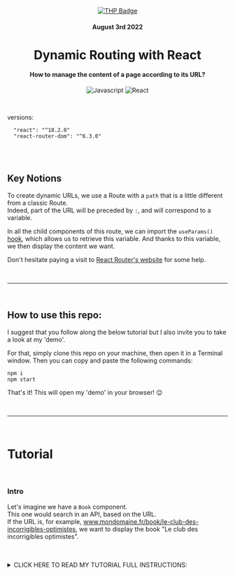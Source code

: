<div align="center">

  [![THP Badge](https://github.com/0xKubitus/Usefull-Stuff-for-README/blob/main/assets/mkdwn-badges/the-hacking-project.svg
  )](https://www.thehackingproject.org/)

  #### August 3rd 2022

  # Dynamic Routing with React
  
  #### How to manage the content of a page according to its URL?
  
  ![Javascript](https://img.shields.io/badge/JavaScript-F7DF1E?style=for-the-badge&logo=javascript&logoColor=black)
  ![React](https://img.shields.io/badge/react-%2320232a.svg?style=for-the-badge&logo=react&logoColor=%2361DAFB)
  
  </div>
  
</br>
  
 versions:
  
      "react": "^18.2.0"
      "react-router-dom": "^6.3.0"

</br>
</br>

## Key Notions
To create dynamic URLs, we use a Route with a `path` that is a little different from a classic Route.  
Indeed, part of the URL will be preceded by `:`, and will correspond to a variable.

In all the child components of this route, we can import the `useParams()` <u>hook</u>, which allows us to retrieve this variable. And thanks to this variable, we then display the content we want.

Don't hesitate paying a visit to <a href="https://v5.reactrouter.com/web/guides/quick-start">React Router's website</a> for some help.

<br/>
<hr/>
<br/>

## How to use this repo:
I suggest that you follow along the below tutorial but I also invite you to take a look at my 'demo'.

For that, simply clone this repo on your machine, then open it in a Terminal window.
Then you can copy and paste the following commands:
```
npm i
npm start
```
That's it! This will open my 'demo' in your browser! :wink:

<br/>
<hr/>
<br/>

# Tutorial 

<br/>

### Intro

Let's imagine we have a `Book` component.  
This one would search in an API, based on the URL.  
If the URL is, for example, www.mondomaine.fr/book/le-club-des-incorrigibles-optimistes, we want to display the book "Le club des incorrigibles optimistes".


<br/>
<br/>

<details>
<summary>
CLICK HERE TO READ MY TUTORIAL FULL INSTRUCTIONS:
</summary>
<br>

  # Setting up a dynamic router
  
#### Here is a list of books:

```
const books = [
  {
    slug: "le-club-des-incorrigibles-optimistes",
    title: "Le club des incorrigibles optimistes",
    author: "Jean-Michel Guenassia",
    description: "Michel Marini avait douze ans en 1959, à l'époque du rock'n'roll et de la guerre d'Algérie. Il était photographe amateur, lecteur compulsif et joueur de baby-foot au Balto de Denfert-Rochereau. Dans l'arrière-salle du bistrot, il a rencontré Igor, Léonid, Sacha, Imré et les autres, qui avaient traversé le Rideau de Fer pour sauver leur peau, abandonnant leurs amours, leur famille, trahissant leurs idéaux et tout ce qu'ils étaient. Ils s'étaient retrouvés à Paris dans ce club d'échecs d'arrière-salle que fréquentaient aussi Kessel et Sartre. Et ils étaient liés par un terrible secret que Michel finirait par découvrir. Cette rencontre bouleversa définitivement la vie du jeune garçon. Parce qu'ils étaient tous d'incorrigibles optimistes. Il manifeste un naturel épatant pour développer une dispute à table, nous faire partager les discussions entre un Russe communiste et un Hongrois antistalinien.",
  },
  {
    slug: "pars-vite-et-reviens-tard",
    title: "Pars vite et reviens tard",
    author: "Fred Vargas",
    description: "Qui glisse des annonces incompréhensibles dans la boîte à messages du Crieur de la place Edgar- Quinet ? Est-ce l'oeuvre d'un fou ? D'un maniaque ? Ou encore d'un pervers impuissant qui cherche à établir son pouvoir en enfonçant l'homme de la rue dans son inculture crasse ? Un retraité lettré, 'conseiller en choses de la vie', et le commissaire Jean-Baptiste Adamsberg trouvent ces messages souterrains, putrides et dangereux. Et pour cause. Ce sont des annonces de mort, de destruction générale, de catastrophe : elles annoncent la peste. Lorsque d'étranges signes tracés à la peinture noire font leur apparition sur des portes d'appartements, le dispositif est en place. Le cauchemar peut commencer. Personnages sortis de nulle part, intrigue passionnante, dialogues jubilatoires. Auteure inspirée, Fred Vargas ne se rattache décidément à aucun courant et détourne avec brio les conventions du genre.",
  },
  {
    slug: "la-peau-de-chagrin",
    title: "La peau de chagrin",
    author: "Balzac",
    description: "Raphaël de Valentin est un jeune marquis malchanceux, ruiné et solitaire, au bord du suicide. Il doit sa survie à un antiquaire, chez qui il trouve par hasard un talisman, une 'peau de chagrin' censée exaucer le moindre de ses désirs. Désespéré par son odieuse vie, le jeune homme décide de céder aux caprices et aux excès. Il s’ accapare la richesse et l’ amour qui le fuyaient jusqu’ alors.Mais chaque vœu exprimé rétrécit la peau de chagrin, et diminue l’ existence de Raphaël. Vieilli, malade, il est terrifié par le pouvoir de cette peau qui emporte avec elle des fragments de sa jeunesse.L’ usage inconsidéré qu’ il fait de son talisman l’ obligera à combattre sa nouvelle dépendance, pour éviter l’ accomplissement de cette étrange et inquiétante prophétie.",
  },
];

export default books;
```

I've put it in a `books.js` file, inside a `data` folder, at the root of `src`.  
It is ready to be imported (with the `export default books;` line above), so I'll be able to import it into my components, thanks to `import books from 'data/books';`

Now, map on the books to create a `Navbar` component, containing links to the different books.   
The link will be made like this: `/book/slug-of-the-book`.

Then, create a Routes containing a single route, which returns a `Book` component. 
But this `Book` component is going to have data that varies based on the URL.  
To indicate to your `Route` that my URL will be dynamic (and that I will have to retrieve part of the URL) I must declare my variable URL part, preceded by `:`, then give a variable name that I want to this part from the URL.
```
  <Routes>
    <Route path="/book/:bookSlug" element={<Book />} />
  </Routes>
```

In my Book component, I will have to retrieve this part of the URL, and its content. For that, I will use the `useParams()` hook provided by `react-router-dom`.

This hook returns an object that contains the parameters of the browser's current URL. Used as below in my component, it will allow me to retrieve the content of the `bookSlug` parameter from the URL:
```
const { bookSlug } = useParams();
```


Now, if you display this variable in your component, when you click on the different links of our Navbar, you should see the text of your page change, recovering the slug.

Next step: depending on our slug, we will have to fetch the book with the correct slug. If this book exists, then we return the book information, otherwise we display an error message.


To see if the book existed, and retrieve it if so, I chose to use `find , and assign it to a state `currentBook`.
```
const Book = () => {
  const { bookSlug } = useParams();
  const [currentBook, setCurrentBook] = useState(undefined)

  useEffect(() => {
    const foundBook = books.find((book) => book.slug === bookSlug);
    setCurrentBook(foundBook);
  }, [bookSlug])

  // Rest of my component
```

Then I'll make a conditional rendering: if `currentBook` is not `undefined`, then I return the contents of the book. Otherwise, I return an error paragraph.

By default, I indicate that we have no book selected. As soon as the component is mounted or the URL changes, I call `setCurrentBook` passing it the book, thanks to `useEffect()`.

So, if `currentBook` does contain a book, I return all of its information. Otherwise I put an error message. This allows us, for example, not to have a bug, in the event that the user himself enters a personalized URL.

This is called a dynamic router.

</details>
